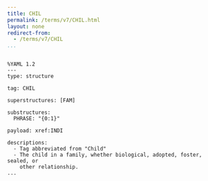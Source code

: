 ```yaml
---
title: CHIL
permalink: /terms/v7/CHIL.html
layout: none
redirect-from:
  - /terms/v7/CHIL
...
```


```

%YAML 1.2
---
type: structure

tag: CHIL

superstructures: [FAM]

substructures:
  PHRASE: "{0:1}"

payload: xref:INDI

descriptions:
  - Tag abbreviated from "Child"
  - The child in a family, whether biological, adopted, foster, sealed, or
    other relationship.
...

```